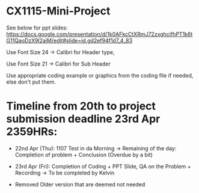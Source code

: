 # CX1115-Mini-Project

See below for ppt slides:
https://docs.google.com/presentation/d/1k0AFkcCtXRmJ72zxghcifhPT1k6tG11QaoDzX9l2aiM/edit#slide=id.gd2ef94f1d7_4_83

Use Font Size 24 -> Calibri for Header type,

Use Font Size 21 -> Calibri for Sub Header

Use appropriate coding example or graphics from the coding file if needed, else don't put them.

# Timeline from 20th to project submission deadline 23rd Apr 2359HRs:

* 22nd Apr (Thu): 1107 Test in da Morning -> Remaining of the day: Completion of problem + Conclusion (Overdue by a bit)
* 23rd Apr (Fri): Completion of Coding + PPT Slide, 
                 QA on the Problem + Recording -> To be completed by Kelvin 
                 
* Removed Older version that are deemed not needed            
